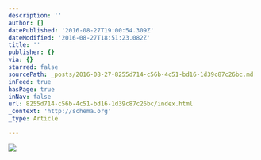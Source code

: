 ```yaml
---
description: ''
author: []
datePublished: '2016-08-27T19:00:54.309Z'
dateModified: '2016-08-27T18:51:23.082Z'
title: ''
publisher: {}
via: {}
starred: false
sourcePath: _posts/2016-08-27-8255d714-c56b-4c51-bd16-1d39c87c26bc.md
inFeed: true
hasPage: true
inNav: false
url: 8255d714-c56b-4c51-bd16-1d39c87c26bc/index.html
_context: 'http://schema.org'
_type: Article

---
```

![](https://the-grid-user-content.s3-us-west-2.amazonaws.com/df05bb38-3219-4f75-ac72-5ebead004756.jpg)